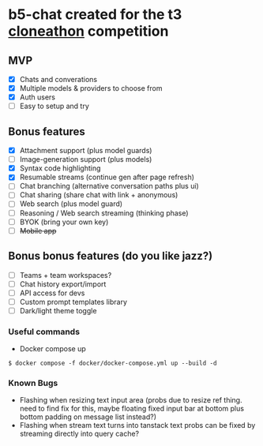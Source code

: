 # b5-chat created for the t3 [cloneathon](https://cloneathon.t3.chat) competition

## MVP

- [x] Chats and converations
- [x] Multiple models & providers to choose from
- [x] Auth users
- [ ] Easy to setup and try

## Bonus features

- [x] Attachment support (plus model guards)
- [ ] Image-generation support (plus models)
- [x] Syntax code highlighting
- [x] Resumable streams (continue gen after page refresh)
- [ ] Chat branching (alternative conversation paths plus ui)
- [ ] Chat sharing (share chat with link + anonymous)
- [ ] Web search (plus model guard)
- [ ] Reasoning / Web search streaming (thinking phase)
- [ ] BYOK (bring your own key)
- [ ] ~~Mobile app~~

## Bonus bonus features (do you like jazz?)

- [ ] Teams + team workspaces?
- [ ] Chat history export/import
- [ ] API access for devs
- [ ] Custom prompt templates library
- [ ] Dark/light theme toggle

### Useful commands

- Docker compose up

`$ docker compose -f docker/docker-compose.yml up --build -d`

### Known Bugs

- Flashing when resizing text input area (probs due to resize ref thing. need to find fix for this, maybe floating fixed input bar at bottom plus bottom padding on message list instead?)
- Flashing when stream text turns into tanstack text probs can be fixed by streaming directly into query cache?
